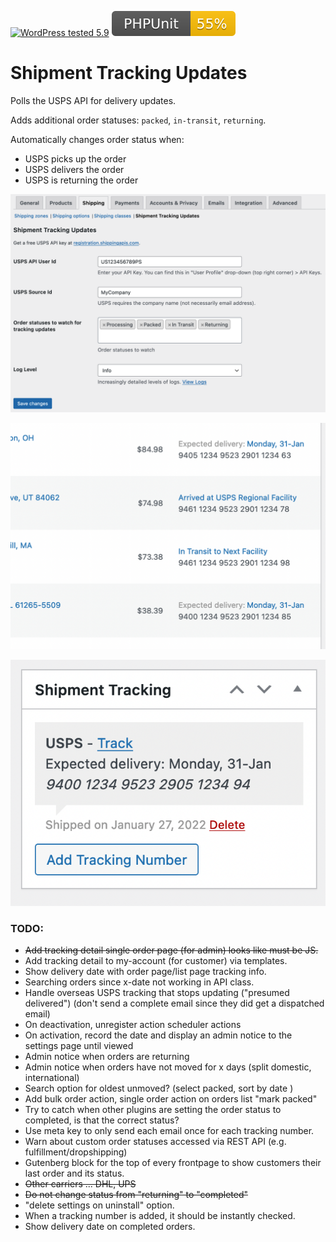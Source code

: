 [![WordPress tested 5.9](https://img.shields.io/badge/WordPress-v5.9%20tested-0073aa.svg)](https://wordpress.org/plugins/bh-wc-shipment-tracking-updates) [![PHPUnit ](./.github/coverage.svg)](https://brianhenryie.github.io/bh-wc-shipment-tracking-updates/)

# Shipment Tracking Updates

Polls the USPS API for delivery updates.

Adds additional order statuses: `packed`, `in-transit`, `returning`.

Automatically changes order status when: 
* USPS picks up the order
* USPS delivers the order
* USPS is returning the order


![Settings](./assets/screenshot-1.png "Settings page")

![Admin Order List UI](./assets/admin-order-list.png "Admin order list shows expected delivery data and delivered status")

![Admin Order UI Shipment Tracking](./assets/admin-order-view.png "Shipment Tracking metabox augmented with additional data")


### TODO:

* ~~Add tracking detail single order page (for admin) looks like must be JS.~~
* Add tracking detail to my-account (for customer) via templates.
* Show delivery date with order page/list page tracking info.
* Searching orders since x-date not working in API class.
* Handle overseas USPS tracking that stops updating ("presumed delivered") (don't send a complete email since they did get a dispatched email)
* On deactivation, unregister action scheduler actions
* On activation, record the date and display an admin notice to the settings page until viewed
* Admin notice when orders are returning
* Admin notice when orders have not moved for x days (split domestic, international)
* Search option for oldest unmoved? (select packed, sort by date )
* Add bulk order action, single order action on orders list  "mark packed"
* Try to catch when other plugins are setting the order status to completed, is that the correct status?
* Use meta key to only send each email once for each tracking number.
* Warn about custom order statuses accessed via REST API (e.g. fulfillment/dropshipping)
* Gutenberg block for the top of every frontpage to show customers their last order and its status.
* ~~Other carriers ... DHL, UPS~~
* ~~Do not change status from "returning" to "completed"~~
* "delete settings on uninstall" option.
* When a tracking number is added, it should be instantly checked.
* Show delivery date on completed orders.